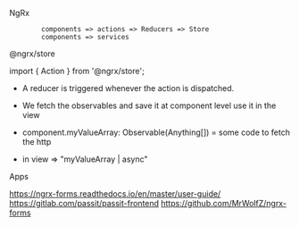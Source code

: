 NgRx 


			components => actions => Reducers => Store
			components => services
			
@ngrx/store


import { Action } from '@ngrx/store';



- A reducer is triggered whenever the action is dispatched.

- We fetch the observables and save it at component level use it in the view

- component.myValueArray: Observable(Anything[]) = some code to fetch the http

- in view => "myValueArray | async"







Apps

https://ngrx-forms.readthedocs.io/en/master/user-guide/
https://gitlab.com/passit/passit-frontend
https://github.com/MrWolfZ/ngrx-forms
			
			
			
			

			